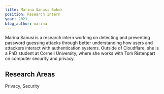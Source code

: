 ```yaml
---
title: Marina Sanusi Bohuk
position: Research Intern
year: 2021
blog_author: marina
---
```


Marina Sanusi is a research intern working on detecting and preventing password guessing attacks through better understanding how users and attackers interact with authentication systems. Outside of Cloudflare, she is a PhD student at Cornell University, where she works with Tom Ristenpart on computer security and privacy.

## Research Areas

Privacy, Security
